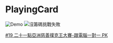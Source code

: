 # PlayingCard

![Demo](https://miro.medium.com/max/1368/1*HBB-rPZ0xjwcd5k1NLWGkw.gif)
![沒籌碼挑戰失敗](https://miro.medium.com/max/1360/1*FlruNNb_lW5hpkfsTWNycA.png)

[#19 二十一點亞洲慈善撲克王大賽-跟電腦一對一 PK](https://medium.com/%E5%BD%BC%E5%BE%97%E6%BD%98%E7%9A%84-swift-ios-app-%E9%96%8B%E7%99%BC%E6%95%99%E5%AE%A4/19-%E4%BA%8C%E5%8D%81%E4%B8%80%E9%BB%9E%E4%BA%9E%E6%B4%B2%E6%85%88%E5%96%84%E6%92%B2%E5%85%8B%E7%8E%8B%E5%A4%A7%E8%B3%BD-%E8%B7%9F%E9%9B%BB%E8%85%A6%E4%B8%80%E5%B0%8D%E4%B8%80-pk-75d4f5c71703)
